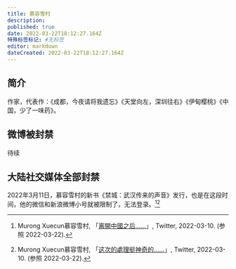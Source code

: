 ```yaml
---
title: 慕容雪村
description:
published: true
date: 2022-03-22T18:12:27.164Z
特殊标签标记: #无标签
editor: markdown
dateCreated: 2022-03-22T18:12:27.164Z
---
```


## 简介

作家，代表作：《成都，今夜请将我遗忘》《天堂向左，深圳往右》《伊甸樱桃》《中国，少了一味药》。

## 微博被封禁

待续

## 大陆社交媒体全部封禁

2022年3月11日，慕容雪村的新书《禁城：武汉传来的声音》发行，也是在这段时间，他的微信和新浪微博小号就被限制了，无法登录。[^5469][^0181]

[^5469]: Murong Xuecun慕容雪村, 「[离開中國之后……](https://web.archive.org/web/20220310060223/https://twitter.com/hawking197428/status/1501800546927529988)」, Twitter, 2022-03-10. (参照 2022-03-22).

[^0181]: Murong Xuecun慕容雪村, 「[这次的處理挺神奇的……](https://web.archive.org/web/20220310064602/https://twitter.com/hawking197428/status/1501811511802884097)」, Twitter, 2022-03-10. (参照 2022-03-22).
